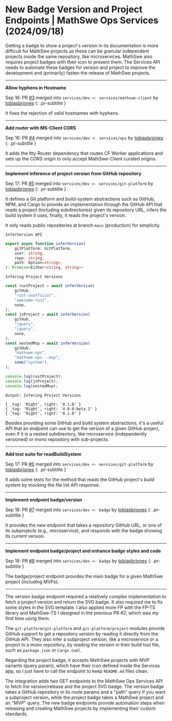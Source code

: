 <!-- Copyright (c) 2024 Tobias Briones. All rights reserved. -->
<!-- SPDX-License-Identifier: CC-BY-4.0 -->
<!-- This file is part of https://github.com/tobiasbriones/blog -->

# New Badge Version and Project Endpoints | MathSwe Ops Services (2024/09/18)

Getting a badge to show a project's version in its documentation is more
difficult for MathSwe projects as these can be granular independent projects
inside the same repository, like microservices. MathSwe also requires project
badges with their icon to present them. The Services API needs to automate these
badges for version and project to improve the development and (primarily)
fasten the release of MathSwe projects.

---

**Allow hyphens in Hostname**

Sep 16: PR [#3](https://github.com/mathswe-ops/services/pull/3) merged into
`services/dev <- services/mathswe-client`
by [tobiasbriones](https://github.com/tobiasbriones)
{: .pr-subtitle }

It fixes the rejection of valid hostnames with hyphens.

---

**Add router with MS-Client CORS**

Sep 16: PR [#4](https://github.com/mathswe-ops/services/pull/4) merged into
`services/dev <- services/ops`
by [tobiasbriones](https://github.com/tobiasbriones)
{: .pr-subtitle }

It adds the Itty-Router dependency that routes CF Worker applications and sets
up the CORS origin to only accept MathSwe-Client curated origins.

---

**Implement inference of project version from GitHub repository**

Sep 17: PR [#5](https://github.com/mathswe-ops/services/pull/5) merged into
`services/dev <- services/git-platform`
by [tobiasbriones](https://github.com/tobiasbriones)
{: .pr-subtitle }

It defines a Git platform and build-system abstractions such as GitHub, NPM, and
Cargo to provide an implementation through the GitHub API that reads a project
(including subdirectories) given its repository URL, infers the build system it
uses, finally, it reads the project's version.

It only reads public repositories at branch `main` (production) for simplicity.

`InferVersion API`

```ts
export async function inferVersion(
    gitPlatform: GitPlatform,
    user: string,
    repo: string,
    path: Option<string>,
): Promise<Either<string, string>>
```

`Infering Project Versions`

```ts
const rustProject = await inferVersion(
    gitHub,
    "rust-unofficial",
    "awesome-rust",
    none,
);
const jsProject = await inferVersion(
    gitHub,
    "jquery",
    "jquery",
    none,
);
const nestedMvp = await inferVersion(
    gitHub,
    "mathswe-ops",
    "mathswe-ops---mvp",
    some("system"),
);

console.log(rustProject);
console.log(jsProject);
console.log(nestedMvp);
```

`Output: Infering Project Versions`

```
{ _tag: 'Right', right: '0.1.0' }
{ _tag: 'Right', right: '4.0.0-beta.2' }
{ _tag: 'Right', right: '0.1.0' }
```

Besides providing some GitHub and build system abstractions, it's a useful API
that an endpoint can use to get the version of a given GitHub project, even if
it is a nested subdirectory, like microservice (independently versioned) or mono
repository with sub-projects.

---

**Add test suite for readBuildSystem**

Sep 17: PR [#6](https://github.com/mathswe-ops/services/pull/6) merged into
`services/dev <- services/git-platform`
by [tobiasbriones](https://github.com/tobiasbriones)
{: .pr-subtitle }

It adds some tests for the method that reads the GitHub project's build system
by mocking the file list API response.

---

**Implement endpoint badge/version**

Sep 18: PR [#7](https://github.com/mathswe-ops/services/pull/7) merged into
`services/dev <- badge` by [tobiasbriones](https://github.com/tobiasbriones)
{: .pr-subtitle }

It provides the new endpoint that takes a repository GitHub URL, or one of its
subprojects (e.g., microservice), and responds with the badge showing its
current version.

---

**Implement endpoint badge/project and enhance badge styles and code**

Sep 19: PR [#8](https://github.com/mathswe-ops/services/pull/8) merged into
`services/dev <- badge` by [tobiasbriones](https://github.com/tobiasbriones)
{: .pr-subtitle }

The badge/project endpoint provides the main badge for a given MathSwe project
(including MVPs).

---

The version badge endpoint required a relatively complex implementation to fetch
a project version and return the SVG badge. It also required me to fix some
styles in the SVG template. I also applied more FP with the FP-TS library and
MathSwe-TS I designed in the previous PR #2, which was my first time using them.

The `git-platform/git-platform` and `git-platform/project` modules provide
GitHub support to get a repository version by reading it directly from the
GitHub API. They also infer a subproject version, like a microservice or a
project in a mono repository, by reading the version in their build tool file,
such as `package.json` or `Cargo.toml`.

Regarding the project badge, it accepts MathSwe projects with MVP variants
(query param), which have their icon defined inside the Services app, so I just
have to call the endpoint to keep `README.md` files clean.

The integration adds two GET endpoints to the MathSwe Ops Services API to fetch
the version/release and the project SVG badge. The version badge takes a GitHub
repository in its route params and a "path" query if you want a subproject
version, while the project badge takes a MathSwe project and an "MVP" query. The
new badge endpoints provide automation steps when releasing and creating MathSwe
projects by implementing their custom standards.
